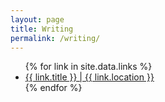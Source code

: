 ```yaml
---
layout: page
title: Writing
permalink: /writing/
---
```

<ul class="link-list">
{% for link in site.data.links %}
	<li><a href="{{ link.href }}" rel="noopener" target="_blank">{{ link.title }} | {{ link.location }} </a></li>
{% endfor %}
</ul>